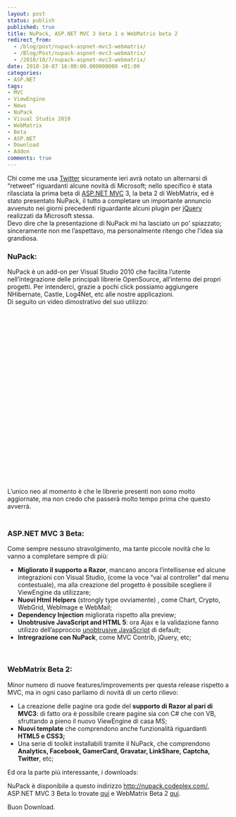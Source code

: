 ```yaml
---
layout: post
status: publish
published: true
title: NuPack, ASP.NET MVC 3 beta 1 e WebMatrix beta 2
redirect_from: 
  - /blog/post/nupack-aspnet-mvc3-webmatrix/
  - /Blog/Post/nupack-aspnet-mvc3-webmatrix/
  - /2010/10/7/nupack-aspnet-mvc3-webmatrix/
date: 2010-10-07 16:00:00.000000000 +01:00
categories:
- ASP.NET
tags:
- MVC
- ViewEngine
- News
- NuPack
- Visual Studio 2010
- WebMatrix
- Beta
- ASP.NET
- Download
- Addon
comments: true
---
```

<p>Chi come me usa <a title="Imperugo Twitter Account" href="http://twitter.com/imperugo" rel="nofollow" target="_blank">Twitter</a> sicuramente ieri avrà notato un alternarsi di “retweet” riguardanti alcune novità di Microsoft; nello specifico è stata rilasciata la prima beta di <a href="http://www.imperugo.tostring.it/tags/archive/mvc">ASP.NET MVC</a> 3, la beta 2 di WebMatrix, ed è stato presentato NuPack, il tutto a completare un importante annuncio avvenuto nei giorni precedenti riguardante alcuni plugin per <a href="http://tostring.it/Tags/Archive/JQuery">jQuery</a> realizzati da Microsoft stessa.     <br />Devo dire che la presentazione di NuPack mi ha lasciato un po’ spiazzato; sinceramente non me l’aspettavo, ma personalmente ritengo che l’idea sia grandiosa.</p>  <h3><font style="font-weight: bold">NuPack:</font></h3>  <p>NuPack è un add-on per Visual Studio 2010 che facilita l’utente nell’integrazione delle principali librerie OpenSource, all’interno dei propri progetti. Per intenderci, grazie a pochi click possiamo aggiungere NHibernate, Castle, Log4Net, etc alle nostre applicazioni.    <br />Di seguito un video dimostrativo del suo utilizzo:</p>  <div style="padding-bottom: 0px; margin: 0px; padding-left: 0px; padding-right: 0px; display: inline; float: none; padding-top: 0px" id="scid:5737277B-5D6D-4f48-ABFC-DD9C333F4C5D:988bbd42-5431-412b-ab98-83c85ad1be54" class="wlWriterEditableSmartContent"><div><object width="480" height="385"><param name="movie" value="http://www.youtube.com/v/Y_n7vwoKVDo?hl=en&amp;hd=1"></param><embed src="http://www.youtube.com/v/Y_n7vwoKVDo?hl=en&amp;hd=1" type="application/x-shockwave-flash" width="480" height="385"></embed></object></div></div>  <p>L’unico neo al momento è che le librerie presenti non sono molto aggiornate, ma non credo che passerà molto tempo prima che questo avverrà.</p>  <h3>   <br /><font style="font-weight: bold">ASP.NET MVC 3 Beta:</font></h3>  <p>Come sempre nessuno stravolgimento, ma tante piccole novità che lo vanno a completare sempre di più:</p>  <ul>   <li><b>Migliorato il supporto a Razor</b>, mancano ancora l’intellisense ed alcune integrazioni con Visual Studio, (come la voce “vai al controller” dal menu contestuale), ma alla creazione del progetto è possibile scegliere il ViewEngine da utilizzare; </li>    <li><b>Nuovi Html Helpers</b> (strongly type ovviamente) , come Chart, Crypto, WebGrid, WebImage e WebMail; </li>    <li><b>Dependency Injection</b> migliorata rispetto alla preview; </li>    <li><b>Unobtrusive JavaScript and HTML 5</b>: ora Ajax e la validazione fanno utilizzo dell’approccio <a title="unobtrusive JavaScript wiki" href="http://en.wikipedia.org/wiki/Unobtrusive_JavaScript" rel="nofollow" target="_blank">unobtrusive JavaScript</a> di default; </li>    <li><b>Intregrazione con NuPack</b>, come MVC Contrib, jQuery, etc; </li> </ul>  <p>&#160;</p>  <h3><font style="font-weight: bold">WebMatrix Beta 2:</font></h3>  <p>Minor numero di nuove features/improvements per questa release rispetto a MVC, ma in ogni caso parliamo di novità di un certo rilievo:</p>  <ul>   <li>La creazione delle pagine ora gode del <strong>supporto di Razor al pari di MVC3</strong>: di fatto ora è possibile creare pagine sia con C# che con VB, sfruttando a pieno il nuovo ViewEngine di casa MS; </li>    <li><strong>Nuovi template</strong> che comprendono anche funzionalità riguardanti <strong>HTML5 e CSS3;</strong> </li>    <li>Una serie di toolkit installabili tramite il NuPack, che comprendono <strong>Analytics, Facebook, GamerCard, Gravatar, LinkShare, Captcha, Twitter</strong>, etc; </li> </ul>  <p>Ed ora la parte più interessante, i downloads:</p>  <p>NuPack è disponibile a questo indirizzo <a href="http://nupack.codeplex.com/">http://nupack.codeplex.com/</a>, ASP.NET MVC 3 Beta lo trovate <a title="ASP.NET MVC3 Beta Downlaod" href="http://www.microsoft.com/downloads/en/details.aspx?FamilyID=0abac7a3-b302-4644-bd43-febf300b2c51&amp;displaylang=en" rel="nofollow" target="_blank">qui</a> e WebMatrix Beta 2 <a title="WebMatrix Beta 2 Download" href="http://www.microsoft.com/web/webmatrix/" rel="nofollow" target="_blank">qui</a>.</p>  <p>Buon Download.</p>
